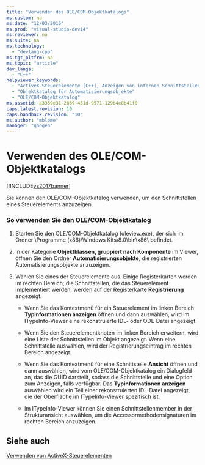 ```yaml
---
title: "Verwenden des OLE/COM-Objektkatalogs"
ms.custom: na
ms.date: "12/03/2016"
ms.prod: "visual-studio-dev14"
ms.reviewer: na
ms.suite: na
ms.technology: 
  - "devlang-cpp"
ms.tgt_pltfrm: na
ms.topic: "article"
dev_langs: 
  - "C++"
helpviewer_keywords: 
  - "ActiveX-Steuerelemente [C++], Anzeigen von internen Schnittstellen"
  - "Objektkatalog für Automatisierungsobjekte"
  - "OLE/COM-Objektkatalog"
ms.assetid: a3359e31-2869-451d-9571-129b4e8b41f0
caps.latest.revision: 10
caps.handback.revision: "10"
ms.author: "mblome"
manager: "ghogen"
---
```

# Verwenden des OLE/COM-Objektkatalogs
[!INCLUDE[vs2017banner](../../assembler/inline/includes/vs2017banner.md)]

Sie können den OLE\/COM\-Objektkatalog verwenden, um den Schnittstellen eines Steuerelements anzuzeigen.  
  
### So verwenden Sie den OLE\/COM\-Objektkatalog  
  
1.  Starten Sie den OLE\/COM\-Objektkatalog \(oleview.exe\), der sich im Ordner \\Programme \(x86\)\\Windows Kits\\8.0\\bin\\x86\\ befindet.  
  
2.  In der Kategorie **Objektklassen, gruppiert nach Komponente** im Viewer, öffnen Sie den Ordner **Automatisierungsobjekte**, die registrierten Automatisierungsobjekte anzuzeigen.  
  
3.  Wählen Sie eines der Steuerelemente aus.  Einige Registerkarten werden im rechten Bereich; die Schnittstellen, die das Steuerelement implementiert werden, werden auf der Registerkarte **Registrierung** angezeigt.  
  
    -   Wenn Sie das Kontextmenü für ein Steuerelement im linken Bereich **Typinformationen anzeigen** öffnen und dann auswählen, wird im ITypeInfo\-Viewer eine rekonstruierte IDL\- oder ODL\-Datei angezeigt.  
  
    -   Wenn Sie den Steuerelementknoten im linken Bereich erweitern, wird eine Liste der Schnittstellen im Objekt angezeigt.  Wenn eine Schnittstelle auswählen, wird der Registrierungseintrag im rechten Bereich angezeigt.  
  
    -   Wenn Sie das Kontextmenü für eine Schnittstelle **Ansicht** öffnen und dann auswählen, wird vom OLE\/COM\-Objektkatalog ein Dialogfeld an, das die GUID darstellt, sodass die Schnittstelle und eine Option zum Anzeigen, falls verfügbar.  Das **Typinformationen anzeigen** auswählen wird ein Teil einer rekonstruierten IDL\-Datei angezeigt, die der Oberfläche im ITypeInfo\-Viewer spezifisch ist.  
  
    -   im ITypeInfo\-Viewer können Sie einen Schnittstellenmember in der Strukturansicht auswählen, um die Accessormethodensignaturen im rechten Bereich anzuzeigen.  
  
## Siehe auch  
 [Verwenden von ActiveX\-Steuerelementen](../../data/ado-rdo/using-activex-controls.md)